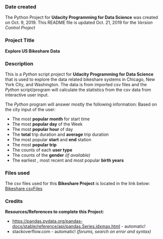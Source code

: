 ### Date created
The Python Project for **Udacity Programming for Data Science** was created on Oct. 9, 2019. This README file is updated Oct. 21, 2019 for the *Version Control Project*

### Project Title
**Explore US Bikeshare Data**

### Description
This is a *Python* script project for **Udacity Programming for Data Science** that is used to explore the data related bikeshare systems in Chicago, New York City, and Washington. The data is from imported csv files and the *Python* script/program will calculate the statistics from the csv data from interactive user input.

The *Python* program will answer mostly the following information: Based on the city input of the user:
* The most **popular month** for start time
* The most **popular day** of the Week
* The most **popular hour** of day
* The **total** trip duration and **average** trip duration
* The most popular **start** and **end** station
* The most **popular trip**
* The counts of each **user type**
* The counts of the **gender** *(if available)*
* The earliest , most recent and most popular **birth years**

### Files used
The csv files used for this **Bikeshare Project** is located in the link below:
[Bikeshare csvFiles](https://drive.google.com/open?id=17BeyXYVIbTVrNdyperhB9f0CYcGji-AE)

### Credits
**Resources/References to complete this Project:**
* https://pandas.pydata.org/pandas-docs/stable/reference/api/pandas.Series.idxmax.html - automatic!
* stackoverflow.com - automatic! *(forums, search on error and syntax)*
